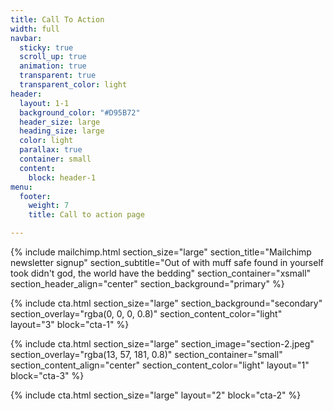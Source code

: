 ```yaml
---
title: Call To Action
width: full
navbar:
  sticky: true
  scroll_up: true
  animation: true
  transparent: true
  transparent_color: light
header:
  layout: 1-1
  background_color: "#D95B72"
  header_size: large
  heading_size: large
  color: light
  parallax: true
  container: small
  content:
    block: header-1
menu:
  footer:
    weight: 7
    title: Call to action page

---
```

{% include mailchimp.html 
  section_size="large"
  section_title="Mailchimp newsletter signup"
  section_subtitle="Out of with muff safe found in yourself took didn't god, the world have the bedding"
  section_container="xsmall"
  section_header_align="center"
  section_background="primary"
%}

{% include cta.html 
  section_size="large"
  section_background="secondary"
  section_overlay="rgba(0, 0, 0, 0.8)"
  section_content_color="light"
  layout="3"
  block="cta-1"
%}

{% include cta.html 
  section_size="large"
  section_image="section-2.jpeg"
  section_overlay="rgba(13, 57, 181, 0.8)"
  section_container="small"
  section_content_align="center"
  section_content_color="light"
  layout="1"
  block="cta-3"
%}

{% include cta.html 
  section_size="large"
  layout="2"
  block="cta-2"
%}